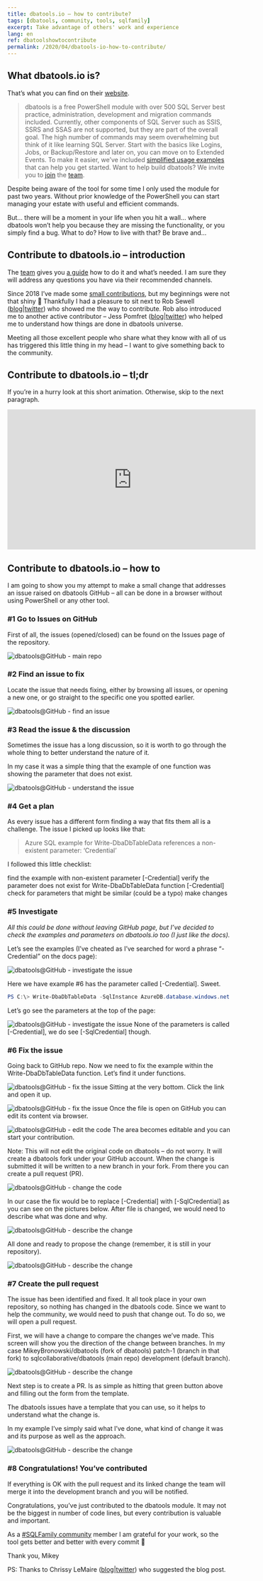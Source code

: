 ```yaml
---
title: dbatools.io – how to contribute?
tags: [dbatools, community, tools, sqlfamily]
excerpt: Take advantage of others' work and experience
lang: en
ref: dbatoolshowtocontribute
permalink: /2020/04/dbatools-io-how-to-contribute/
---
```


## What dbatools.io is?

That’s what you can find on their [website](https://dbatools.io/commands/).

> dbatools is a free PowerShell module with over 500 SQL Server best practice, administration, development and migration commands included. Currently, other components of SQL Server such as SSIS, SSRS and SSAS are not supported, but they are part of the overall goal.
The high number of commands may seem overwhelming but think of it like learning SQL Server. Start with the basics like Logins, Jobs, or Backup/Restore and later on, you can move on to Extended Events. To make it easier, we’ve included [simplified usage examples](https://dbatools.io/getting-started) that can help you get started.
Want to help build dbatools? We invite you to [join](https://dbatools.io/slack) the [team](https://dbatools.io/team).

Despite being aware of the tool for some time I only used the module for past two years. Without prior knowledge of the PowerShell you can start managing your estate with useful and efficient commands.

But… there will be a moment in your life when you hit a wall… where dbatools won’t help you because they are missing the functionality, or you simply find a bug. What to do? How to live with that? Be brave and…

## Contribute to dbatools.io – introduction

The [team](https://dbatools.io/team) gives you [a guide](https://dbatools.io/contributing) how to do it and what’s needed. I am sure they will address any questions you have via their recommended channels.

Since 2018 I’ve made some [small contributions](https://github.com/sqlcollaborative/dbatools/graphs/contributors), but my beginnings were not that shiny 🙂 Thankfully I had a pleasure to sit next to Rob Sewell ([blog](https://sqldbawithabeard.com/)\|[twitter](https://twitter.com/sqldbawithbeard)) who showed me the way to contribute. Rob also introduced me to another active contributor – Jess Pomfret ([blog](https://jesspomfret.com/)\|[twitter](https://twitter.com/jpomfret)) who helped me to understand how things are done in dbatools universe.

Meeting all those excellent people who share what they know with all of us has triggered this little thing in my head – I want to give something back to the community.

## Contribute to dbatools.io – tl;dr

If you’re in a hurry look at this short animation. Otherwise, skip to the next paragraph.

<iframe width="560" height="315" src="https://www.youtube.com/embed/YjaTUXjdPDs" frameborder="0" allow="accelerometer; autoplay; clipboard-write; encrypted-media; gyroscope; picture-in-picture" allowfullscreen></iframe>

## Contribute to dbatools.io – how to

I am going to show you my attempt to make a small change that addresses an issue raised on dbatools GitHub – all can be done in a browser without using PowerShell or any other tool.

### #1 Go to Issues on GitHub

First of all, the issues (opened/closed) can be found on the Issues page of the repository.

![dbatools@GitHub - main repo](/images/dbatools_contribute_01_main_repo.png)

### #2 Find an issue to fix

Locate the issue that needs fixing, either by browsing all issues, or opening a new one, or go straight to the specific one you spotted earlier.

![dbatools@GitHub - find an issue](/images/dbatools_contribute_02_issues.png)

### #3 Read the issue & the discussion

Sometimes the issue has a long discussion, so it is worth to go through the whole thing to better understand the nature of it.

In my case it was a simple thing that the example of one function was showing the parameter that does not exist.

![dbatools@GitHub - understand the issue](/images/dbatools_contribute_03_issues_example.png)

### #4 Get a plan

As every issue has a different form finding a way that fits them all is a challenge. The issue I picked up looks like that:

>Azure SQL example for Write-DbaDbTableData references a non-existent parameter: ‘Credential’

I followed this little checklist:

find the example with non-existent parameter [-Credential]
verify the parameter does not exist for Write-DbaDbTableData function [-Credential]
check for parameters that might be similar (could be a typo)
make changes

### #5 Investigate

*All this could be done without leaving GitHub page, but I’ve decided to check the examples and parameters on dbatools.io too (I just like the docs).*

Let’s see the examples (I’ve cheated as I’ve searched for word a phrase “-Credential” on the docs page):

![dbatools@GitHub - investigate the issue](/images/dbatools_contribute_04_issues_example_investigate.png)

Here we have example #6 has the parameter called [-Credential]. Sweet.

```powershell
PS C:\> Write-DbaDbTableData -SqlInstance AzureDB.database.windows.net -InputObject $DataTable -Database mydb -Table customers -KeepNulls -Credential $AzureCredential -BulkCopyTimeOut 300
```

Let’s go see the parameters at the top of the page:

![dbatools@GitHub - investigate the issue](/images/dbatools_contribute_05_issues_example_investigate2.png)
None of the parameters is called [-Credential], we do see [-SqlCredential] though.

### #6 Fix the issue

Going back to GitHub repo. Now we need to fix the example within the Write-DbaDbTableData function. Let’s find it under functions.

![dbatools@GitHub - fix the issue](/images/dbatools_contribute_06_main_repo_functions.png)
Sitting at the very bottom. Click the link and open it up.

![dbatools@GitHub - fix the issue](/images/dbatools_contribute_07_main_repo_functions_example.png)
Once the file is open on GitHub you can edit its content via browser.

![dbatools@GitHub - edit the code](/images/dbatools_contribute_08_edit.png)
The area becomes editable and you can start your contribution.

Note: This will not edit the original code on dbatools – do not worry. It will create a dbatools fork under your GitHub account. When the change is submitted it will be written to a new branch in your fork. From there you can create a pull request (PR).

![dbatools@GitHub - change the code](/images/dbatools_contribute_09_edit2.png)

In our case the fix would be to replace [-Credential] with [-SqlCredential] as you can see on the pictures below. After file is changed, we would need to describe what was done and why.

![dbatools@GitHub - describe the change](/images/dbatools_contribute_10_edit3.png)

All done and ready to propose the change (remember, it is still in your repository).

![dbatools@GitHub - describe the change](/images/dbatools_contribute_11_propose_change.png)

### #7 Create the pull request

The issue has been identified and fixed. It all took place in your own repository, so nothing has changed in the dbatools code. Since we want to help the community, we would need to push that change out. To do so, we will open a pull request.

First, we will have a change to compare the changes we’ve made. This screen will show you the direction of the change between branches. In my case
MikeyBronowski/dbatools (fork of dbatools) patch-1 (branch in that fork)
to
sqlcollaborative/dbatools (main repo) development (default branch).

![dbatools@GitHub - describe the change](/images/dbatools_contribute_13_open_pull_request2.png)

Next step is to create a PR. Is as simple as hitting that green button above and filling out the form from the template.

The dbatools issues have a template that you can use, so it helps to understand what the change is.

In my example I’ve simply said what I’ve done, what kind of change it was and its purpose as well as the approach.

![dbatools@GitHub - describe the change](/images/dbatools_contribute_12_open_pull_request.png)

### #8 Congratulations! You’ve contributed

If everything is OK with the pull request and its linked change the team will merge it into the development branch and you will be notified.

Congratulations, you’ve just contributed to the dbatools module. It may not be the biggest in number of code lines, but every contribution is valuable and important.

As a [#SQLFamily community](https://twitter.com/hashtag/sqlfamily) member I am grateful for your work, so the tool gets better and better with every commit 🙂

Thank you,
Mikey

PS: Thanks to Chrissy LeMaire ([blog](https://blog.netnerds.net/)\|[twitter](https://twitter.com/cl)) who suggested the blog post.
